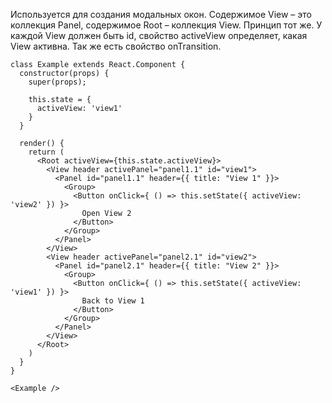 Используется для создания модальных окон. Содержимое View – это коллекция Panel, содержимое Root – коллекция View. Принцип тот же. У каждой View должен быть id, свойство activeView определяет, какая View активна. Так же есть свойство onTransition.

```
class Example extends React.Component {
  constructor(props) {
    super(props);
    
    this.state = {
      activeView: 'view1'
    }
  }
    
  render() {
    return (
      <Root activeView={this.state.activeView}>
        <View header activePanel="panel1.1" id="view1">
          <Panel id="panel1.1" header={{ title: "View 1" }}>
            <Group>
              <Button onClick={ () => this.setState({ activeView: 'view2' }) }>
                Open View 2
              </Button>
            </Group>
          </Panel>
        </View>
        <View header activePanel="panel2.1" id="view2">
          <Panel id="panel2.1" header={{ title: "View 2" }}>
            <Group>
              <Button onClick={ () => this.setState({ activeView: 'view1' }) }>
                Back to View 1
              </Button>
            </Group>
          </Panel>
        </View>
      </Root>
    )       
  }
}

<Example />
```
